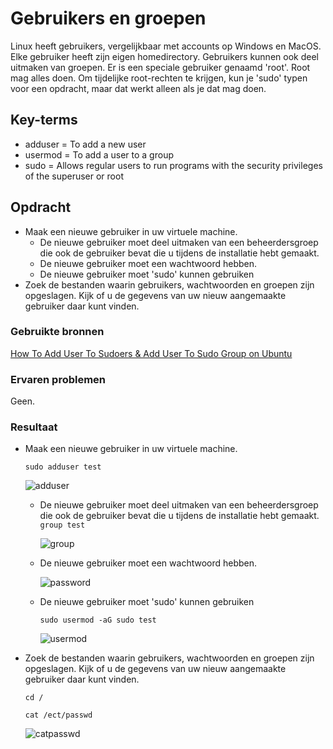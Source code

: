# Gebruikers en groepen
Linux heeft gebruikers, vergelijkbaar met accounts op Windows en MacOS. Elke gebruiker heeft zijn eigen homedirectory. Gebruikers kunnen ook deel uitmaken van groepen.
Er is een speciale gebruiker genaamd 'root'. Root mag alles doen.
Om tijdelijke root-rechten te krijgen, kun je 'sudo' typen voor een opdracht, maar dat werkt alleen als je dat mag doen.

## Key-terms
- adduser = To add a new user
- usermod = To add a user to a group
- sudo = Allows regular users to run programs with the security privileges of the superuser or root

## Opdracht
- Maak een nieuwe gebruiker in uw virtuele machine.
  - De nieuwe gebruiker moet deel uitmaken van een beheerdersgroep die ook de gebruiker bevat die u tijdens de installatie hebt gemaakt.
  - De nieuwe gebruiker moet een wachtwoord hebben.
  - De nieuwe gebruiker moet 'sudo' kunnen gebruiken
- Zoek de bestanden waarin gebruikers, wachtwoorden en groepen zijn opgeslagen. Kijk of u de gegevens van uw nieuw aangemaakte gebruiker daar kunt vinden. 

### Gebruikte bronnen
[How To Add User To Sudoers & Add User To Sudo Group on Ubuntu](https://phoenixnap.com/kb/how-to-create-sudo-user-on-ubuntu)

### Ervaren problemen
Geen.

### Resultaat
- Maak een nieuwe gebruiker in uw virtuele machine.

  `sudo adduser test`

  ![adduser]()

  - De nieuwe gebruiker moet deel uitmaken van een beheerdersgroep die ook de gebruiker bevat die u tijdens de installatie hebt gemaakt.
    `group test`
  
    ![group]()
  
  - De nieuwe gebruiker moet een wachtwoord hebben.
  
    ![password]()
  - De nieuwe gebruiker moet 'sudo' kunnen gebruiken
  
    `sudo usermod -aG sudo test`
    
    ![usermod]()
- Zoek de bestanden waarin gebruikers, wachtwoorden en groepen zijn opgeslagen. Kijk of u de gegevens van uw nieuw aangemaakte gebruiker daar kunt vinden. 
  
  `cd /`

  `cat /ect/passwd`

  ![catpasswd]()